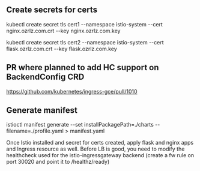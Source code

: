 ## Create secrets for certs

kubectl create secret tls cert1 --namespace istio-system --cert nginx.ozrlz.com.crt --key nginx.ozrlz.com.key

kubectl create secret tls cert2 --namespace istio-system --cert flask.ozrlz.com.crt --key flask.ozrlz.com.key

## PR where planned to add HC support on BackendConfig CRD
https://github.com/kubernetes/ingress-gce/pull/1010

## Generate manifest 
istioctl manifest generate --set installPackagePath=./charts --filename=./profile.yaml > manifest.yaml

Once Istio installed and secret for certs created, apply flask and nginx apps and Ingress resource as well. Before LB is good, you need to modify the healthcheck used for the istio-ingressgateway backend (create a fw rule on port 30020 and point it to /healthz/ready)